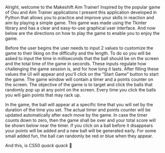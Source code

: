 Alright, welcome to the Makeshift Aim Trainer! Inspired by the popular game of Osu and Aim Trainer applications I present this application developed in Python that allows you to practice and improve your skills in reaction and aim by playing a simple game. This game was made using the Tkinter library and has a clear and easy-to-use graphical user interface. And now below are the directions on how to play the game to enable you to enjoy the game.

Before the user begins the user needs to input 2 values to customize the game to their liking on the difficulty and the length. To do so you will be asked to input the time in milliseconds that the ball should be on the screen and the total time of the game in seconds. These inputs regulate how challenging the game session is, and for how long it lasts. After filling these values the UI will appear and you'll click on the “Start Game” button to start the game. The game window will contain a timer and a points counter on the screen. The objective of the game is to target and click the balls that randomly pop up at any point on the screen. Every time you click the balls you will gain points that may rack up.

In the game, the ball will appear at a specific time that you will set by the duration of the time you set. The actual timer and points counter will be updated automatically after each move by the game. In case the timer counts down to zero, then the game shall be over and your total score will be shown below near the timer. If you click on a ball before it disappears your points will be added and a new ball will be generated early. For some small added fun, the ball can randomly be red or blue when they appear. 

And this, is CS50 *quack* *quack* 🦆